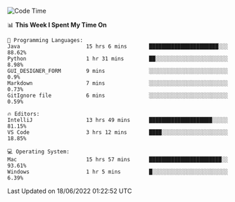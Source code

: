 <!--START_SECTION:waka-->
![Code Time](http://img.shields.io/badge/Code%20Time-45%20hrs%2021%20mins-blue)

📊 **This Week I Spent My Time On** 

```text
💬 Programming Languages: 
Java                     15 hrs 6 mins       ██████████████████████░░░   88.62% 
Python                   1 hr 31 mins        ██░░░░░░░░░░░░░░░░░░░░░░░   8.98% 
GUI_DESIGNER_FORM        9 mins              ░░░░░░░░░░░░░░░░░░░░░░░░░   0.9% 
Markdown                 7 mins              ░░░░░░░░░░░░░░░░░░░░░░░░░   0.73% 
GitIgnore file           6 mins              ░░░░░░░░░░░░░░░░░░░░░░░░░   0.59%

🔥 Editors: 
IntelliJ                 13 hrs 49 mins      ████████████████████░░░░░   81.15% 
VS Code                  3 hrs 12 mins       ████░░░░░░░░░░░░░░░░░░░░░   18.85%

💻 Operating System: 
Mac                      15 hrs 57 mins      ███████████████████████░░   93.61% 
Windows                  1 hr 5 mins         █░░░░░░░░░░░░░░░░░░░░░░░░   6.39%

```


 Last Updated on 18/06/2022 01:22:52 UTC
<!--END_SECTION:waka-->
